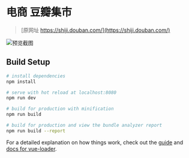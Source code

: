 # 电商 豆瓣集市

> [原网址 https://shiji.douban.com/](https://shiji.douban.com/)

![预览截图](https://github.com/wwenj/dou-ban/tree/master/Screenshots/md1.png)






















## Build Setup

``` bash
# install dependencies
npm install

# serve with hot reload at localhost:8080
npm run dev

# build for production with minification
npm run build

# build for production and view the bundle analyzer report
npm run build --report
```

For a detailed explanation on how things work, check out the [guide](http://vuejs-templates.github.io/webpack/) and [docs for vue-loader](http://vuejs.github.io/vue-loader).
